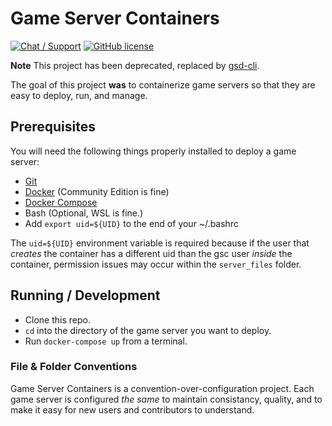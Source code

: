 # Game Server Containers

[![Chat / Support](https://img.shields.io/badge/Chat%20%2F%20Support-discord-7289DA.svg?style=flat)](https://discord.gg/EMbcgR8)
[![GitHub license](https://img.shields.io/badge/license-MIT-blue.svg?style=flat)](https://github.com/Egeeio/game-server-containers/blob/master/LICENSE)

**Note** This project has been deprecated, replaced by [gsd-cli](https://github.com/Egeeio/gsd-cli).

The goal of this project **was** to containerize game servers so that they are easy to deploy, run, and manage.

## Prerequisites

You will need the following things properly installed to deploy a game server:

- [Git](https://git-scm.com/)
- [Docker](https://docs.docker.com/get-started/#prepare-your-docker-environment) (Community Edition is fine)
- [Docker Compose](https://docs.docker.com/compose/install/)
- Bash (Optional, WSL is fine.)
- Add `export uid=${UID}` to the end of your ~/.bashrc

The `uid=${UID}` environment variable is required because if the user that _creates_ the container has a different uid than the gsc user _inside_ the container, permission issues may occur within the `server_files` folder.

## Running / Development

- Clone this repo.
- `cd` into the directory of the game server you want to deploy.
- Run `docker-compose up` from a terminal.

### File & Folder Conventions

Game Server Containers is a convention-over-configuration project. Each game server is configured _the same_ to maintain consistancy, quality, and to make it easy for new users and contributors to understand.
